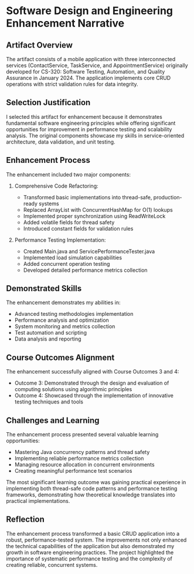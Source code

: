 # Software Design and Engineering Enhancement Narrative

## Artifact Overview
The artifact consists of a mobile application with three interconnected services (ContactService, TaskService, and AppointmentService) originally developed for CS-320: Software Testing, Automation, and Quality Assurance in January 2024. The application implements core CRUD operations with strict validation rules for data integrity.

## Selection Justification
I selected this artifact for enhancement because it demonstrates fundamental software engineering principles while offering significant opportunities for improvement in performance testing and scalability analysis. The original components showcase my skills in service-oriented architecture, data validation, and unit testing.

## Enhancement Process
The enhancement included two major components:

1. Comprehensive Code Refactoring:
   - Transformed basic implementations into thread-safe, production-ready systems
   - Replaced ArrayList with ConcurrentHashMap for O(1) lookups
   - Implemented proper synchronization using ReadWriteLock
   - Added volatile fields for thread safety
   - Introduced constant fields for validation rules

2. Performance Testing Implementation:
   - Created Main.java and ServicePerformanceTester.java
   - Implemented load simulation capabilities
   - Added concurrent operation testing
   - Developed detailed performance metrics collection

## Demonstrated Skills
The enhancement demonstrates my abilities in:
- Advanced testing methodologies implementation
- Performance analysis and optimization
- System monitoring and metrics collection
- Test automation and scripting
- Data analysis and reporting

## Course Outcomes Alignment
The enhancement successfully aligned with Course Outcomes 3 and 4:
- Outcome 3: Demonstrated through the design and evaluation of computing solutions using algorithmic principles
- Outcome 4: Showcased through the implementation of innovative testing techniques and tools

## Challenges and Learning
The enhancement process presented several valuable learning opportunities:
- Mastering Java concurrency patterns and thread safety
- Implementing reliable performance metrics collection
- Managing resource allocation in concurrent environments
- Creating meaningful performance test scenarios

The most significant learning outcome was gaining practical experience in implementing both thread-safe code patterns and performance testing frameworks, demonstrating how theoretical knowledge translates into practical implementations.

## Reflection
The enhancement process transformed a basic CRUD application into a robust, performance-tested system. The improvements not only enhanced the technical capabilities of the application but also demonstrated my growth in software engineering practices. The project highlighted the importance of systematic performance testing and the complexity of creating reliable, concurrent systems.
